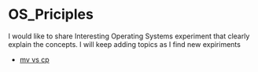 # OS_Priciples
 I would like to share Interesting Operating Systems experiment that clearly explain the concepts. I will keep adding topics as I find new expiriments
 
- [mv vs cp](https://github.com/raghavendra-nataraj/OS_Principles/tree/master/MV_CP)
